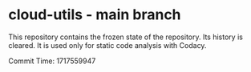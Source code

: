 # cloud-utils - main branch

This repository contains the frozen state of the repository.
Its history is cleared. It is used only for static code
analysis with Codacy.

Commit Time: 1717559947